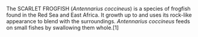 The SCARLET FROGFISH (_Antennarius coccineus_) is a species of frogfish found in the Red Sea and East Africa. It growth up to and uses its rock-like appearance to blend with the surroundings. _Antennarius coccineus_ feeds on small fishes by swallowing them whole.[1]
